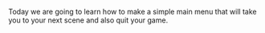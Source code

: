 Today we are going to learn how to make a simple main menu that will take you to your next scene and also quit your game.
